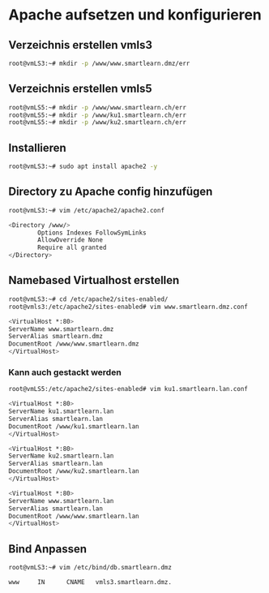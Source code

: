 # Apache aufsetzen und konfigurieren


## Verzeichnis erstellen vmls3
```bash
root@vmLS3:~# mkdir -p /www/www.smartlearn.dmz/err
```

## Verzeichnis erstellen vmls5
```bash 
root@vmLS5:~# mkdir -p /www/www.smartlearn.ch/err
root@vmLS5:~# mkdir -p /www/ku1.smartlearn.ch/err
root@vmLS5:~# mkdir -p /www/ku2.smartlearn.ch/err
``` 

## Installieren
```bash
root@vmLS3:~# sudo apt install apache2 -y
``` 

## Directory zu Apache config hinzufügen
```bash
root@vmLS3:~# vim /etc/apache2/apache2.conf
```

```bash
<Directory /www/>
        Options Indexes FollowSymLinks
        AllowOverride None
        Require all granted
</Directory>
```

## Namebased Virtualhost erstellen

```bash
root@vmLS3:~# cd /etc/apache2/sites-enabled/
root@vmls3:/etc/apache2/sites-enabled# vim www.smartlearn.dmz.conf
```
```bash
<VirtualHost *:80>
ServerName www.smartlearn.dmz
ServerAlias smartlearn.dmz
DocumentRoot /www/www.smartlearn.dmz
</VirtualHost>
```

### Kann auch gestackt werden
```bash
root@vmLS5:/etc/apache2/sites-enabled# vim ku1.smartlearn.lan.conf
```

```bash
<VirtualHost *:80>
ServerName ku1.smartlearn.lan
ServerAlias smartlearn.lan
DocumentRoot /www/ku1.smartlearn.lan
</VirtualHost>

<VirtualHost *:80>
ServerName ku2.smartlearn.lan
ServerAlias smartlearn.lan
DocumentRoot /www/ku2.smartlearn.lan
</VirtualHost>

<VirtualHost *:80>
ServerName www.smartlearn.lan
ServerAlias smartlearn.lan
DocumentRoot /www/www.smartlearn.lan
</VirtualHost>
```
## Bind Anpassen
```Bash
root@vmLS3:~# vim /etc/bind/db.smartlearn.dmz
``` 
```Bash
www     IN      CNAME   vmls3.smartlearn.dmz.
``` 

